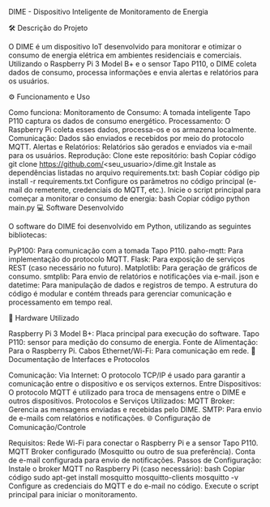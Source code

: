 DIME - Dispositivo Inteligente de Monitoramento de Energia

🛠 Descrição do Projeto

O DIME é um dispositivo IoT desenvolvido para monitorar e otimizar o consumo de energia elétrica em ambientes residenciais e comerciais. Utilizando o Raspberry Pi 3 Model B+ e o sensor Tapo P110, o DIME coleta dados de consumo, processa informações e envia alertas e relatórios para os usuários.

⚙️ Funcionamento e Uso

Como funciona:
Monitoramento de Consumo: A tomada inteligente Tapo P110 captura os dados de consumo energético.
Processamento: O Raspberry Pi coleta esses dados, processa-os e os armazena localmente.
Comunicação: Dados são enviados e recebidos por meio do protocolo MQTT.
Alertas e Relatórios: Relatórios são gerados e enviados via e-mail para os usuários.
Reprodução:
Clone este repositório:
bash
Copiar código
git clone https://github.com/<seu_usuario>/dime.git
Instale as dependências listadas no arquivo requirements.txt:
bash
Copiar código
pip install -r requirements.txt
Configure os parâmetros no código principal (e-mail do remetente, credenciais do MQTT, etc.).
Inicie o script principal para começar a monitorar o consumo de energia:
bash
Copiar código
python main.py
💻 Software Desenvolvido

O software do DIME foi desenvolvido em Python, utilizando as seguintes bibliotecas:

PyP100: Para comunicação com a tomada Tapo P110.
paho-mqtt: Para implementação do protocolo MQTT.
Flask: Para exposição de serviços REST (caso necessário no futuro).
Matplotlib: Para geração de gráficos de consumo.
smtplib: Para envio de relatórios e notificações via e-mail.
json e datetime: Para manipulação de dados e registros de tempo.
A estrutura do código é modular e contém threads para gerenciar comunicação e processamento em tempo real.

🔧 Hardware Utilizado

Raspberry Pi 3 Model B+: Placa principal para execução do software.
Tapo P110: sensor para medição do consumo de energia.
Fonte de Alimentação: Para o Raspberry Pi.
Cabos Ethernet/Wi-Fi: Para comunicação em rede.
📡 Documentação de Interfaces e Protocolos

Comunicação:
Via Internet: O protocolo TCP/IP é usado para garantir a comunicação entre o dispositivo e os serviços externos.
Entre Dispositivos: O protocolo MQTT é utilizado para troca de mensagens entre o DIME e outros dispositivos.
Protocolos e Serviços Utilizados:
MQTT Broker: Gerencia as mensagens enviadas e recebidas pelo DIME.
SMTP: Para envio de e-mails com relatórios e notificações.
🌐 Configuração de Comunicação/Controle

Requisitos:
Rede Wi-Fi para conectar o Raspberry Pi e a sensor Tapo P110.
MQTT Broker configurado (Mosquitto ou outro de sua preferência).
Conta de e-mail configurada para envio de notificações.
Passos de Configuração:
Instale o broker MQTT no Raspberry Pi (caso necessário):
bash
Copiar código
sudo apt-get install mosquitto mosquitto-clients
mosquitto -v
Configure as credenciais do MQTT e do e-mail no código.
Execute o script principal para iniciar o monitoramento.

